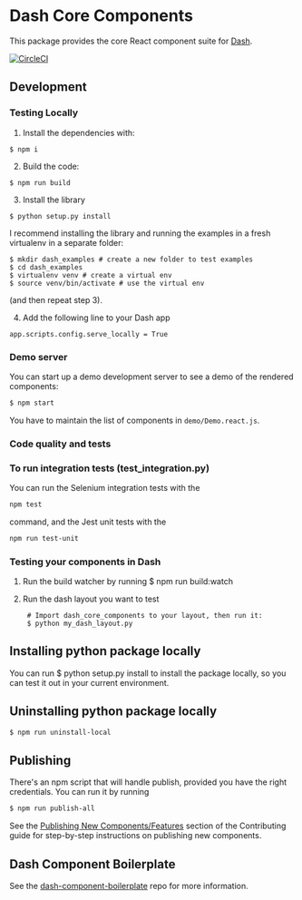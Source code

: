 # Dash Core Components

This package provides the core React component suite for [Dash][].

[![CircleCI](https://circleci.com/gh/plotly/dash-core-components.svg?style=svg)](https://circleci.com/gh/plotly/dash-core-components)

## Development

### Testing Locally

1. Install the dependencies with:

```
$ npm i
```

2. Build the code:

```
$ npm run build
```

3. Install the library

```
$ python setup.py install
```

I recommend installing the library and running the examples in a fresh virtualenv in a separate folder:

```
$ mkdir dash_examples # create a new folder to test examples
$ cd dash_examples
$ virtualenv venv # create a virtual env
$ source venv/bin/activate # use the virtual env
```

(and then repeat step 3).

4. Add the following line to your Dash app
```
app.scripts.config.serve_locally = True
```

### Demo server

You can start up a demo development server to see a demo of the rendered
components:

```sh
$ npm start
```

You have to maintain the list of components in `demo/Demo.react.js`.

### Code quality and tests

### To run integration tests (test_integration.py)
You can run the Selenium integration tests with the
```sh
npm test
```
command, and the Jest unit tests with the
```sh
npm run test-unit
```

### Testing your components in Dash
1. Run the build watcher by running
        $ npm run build:watch

2. Run the dash layout you want to test

        # Import dash_core_components to your layout, then run it:
        $ python my_dash_layout.py

## Installing python package locally

You can run
        $ python setup.py install
to install the package locally, so you can test it out in your current environment.

## Uninstalling python package locally

```sh
$ npm run uninstall-local
```

## Publishing

There's an npm script that will handle publish, provided you have the right credentials. You can run it by running

```sh
$ npm run publish-all
```

See the [Publishing New Components/Features](CONTRIBUTING.md#publishing-new-componentsfeatures) section of the Contributing guide for step-by-step instructions on publishing new components.

## Dash Component Boilerplate

See the [dash-component-boilerplate](https://github.com/plotly/dash-component-boilerplate) repo for more information.

[Dash]: https://plot.ly/dash
[Dash Component Boilerplate]: (https://github.com/plotly/dash-component-boilerplate)
[NPM package authors]: https://www.npmjs.com/package/dash-core-components/access
[PyPi]: https://pypi.python.org/pypi
